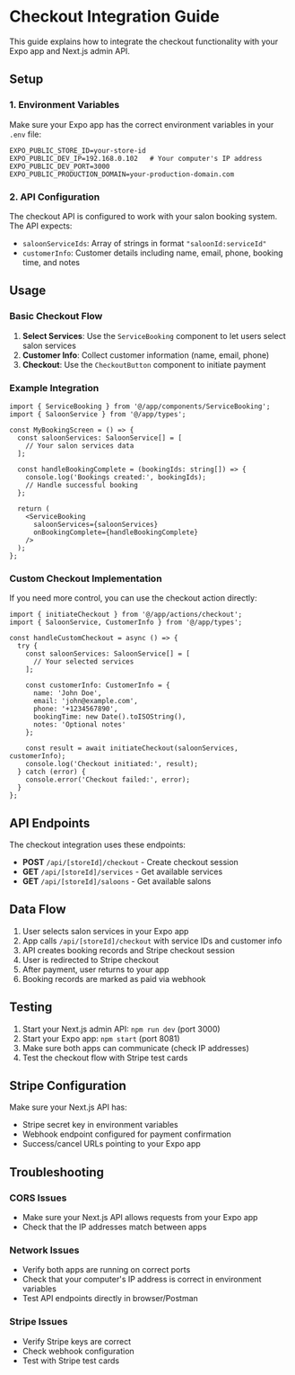 # Checkout Integration Guide

This guide explains how to integrate the checkout functionality with your Expo app and Next.js admin API.

## Setup

### 1. Environment Variables
Make sure your Expo app has the correct environment variables in your `.env` file:

```env
EXPO_PUBLIC_STORE_ID=your-store-id
EXPO_PUBLIC_DEV_IP=192.168.0.102   # Your computer's IP address
EXPO_PUBLIC_DEV_PORT=3000
EXPO_PUBLIC_PRODUCTION_DOMAIN=your-production-domain.com
```

### 2. API Configuration
The checkout API is configured to work with your salon booking system. The API expects:
- `saloonServiceIds`: Array of strings in format `"saloonId:serviceId"`
- `customerInfo`: Customer details including name, email, phone, booking time, and notes

## Usage

### Basic Checkout Flow

1. **Select Services**: Use the `ServiceBooking` component to let users select salon services
2. **Customer Info**: Collect customer information (name, email, phone)
3. **Checkout**: Use the `CheckoutButton` component to initiate payment

### Example Integration

```tsx
import { ServiceBooking } from '@/app/components/ServiceBooking';
import { SaloonService } from '@/app/types';

const MyBookingScreen = () => {
  const saloonServices: SaloonService[] = [
    // Your salon services data
  ];

  const handleBookingComplete = (bookingIds: string[]) => {
    console.log('Bookings created:', bookingIds);
    // Handle successful booking
  };

  return (
    <ServiceBooking
      saloonServices={saloonServices}
      onBookingComplete={handleBookingComplete}
    />
  );
};
```

### Custom Checkout Implementation

If you need more control, you can use the checkout action directly:

```tsx
import { initiateCheckout } from '@/app/actions/checkout';
import { SaloonService, CustomerInfo } from '@/app/types';

const handleCustomCheckout = async () => {
  try {
    const saloonServices: SaloonService[] = [
      // Your selected services
    ];
    
    const customerInfo: CustomerInfo = {
      name: 'John Doe',
      email: 'john@example.com',
      phone: '+1234567890',
      bookingTime: new Date().toISOString(),
      notes: 'Optional notes'
    };

    const result = await initiateCheckout(saloonServices, customerInfo);
    console.log('Checkout initiated:', result);
  } catch (error) {
    console.error('Checkout failed:', error);
  }
};
```

## API Endpoints

The checkout integration uses these endpoints:

- **POST** `/api/[storeId]/checkout` - Create checkout session
- **GET** `/api/[storeId]/services` - Get available services
- **GET** `/api/[storeId]/saloons` - Get available salons

## Data Flow

1. User selects salon services in your Expo app
2. App calls `/api/[storeId]/checkout` with service IDs and customer info
3. API creates booking records and Stripe checkout session
4. User is redirected to Stripe checkout
5. After payment, user returns to your app
6. Booking records are marked as paid via webhook

## Testing

1. Start your Next.js admin API: `npm run dev` (port 3000)
2. Start your Expo app: `npm start` (port 8081)
3. Make sure both apps can communicate (check IP addresses)
4. Test the checkout flow with Stripe test cards

## Stripe Configuration

Make sure your Next.js API has:
- Stripe secret key in environment variables
- Webhook endpoint configured for payment confirmation
- Success/cancel URLs pointing to your Expo app

## Troubleshooting

### CORS Issues
- Make sure your Next.js API allows requests from your Expo app
- Check that the IP addresses match between apps

### Network Issues
- Verify both apps are running on correct ports
- Check that your computer's IP address is correct in environment variables
- Test API endpoints directly in browser/Postman

### Stripe Issues
- Verify Stripe keys are correct
- Check webhook configuration
- Test with Stripe test cards
